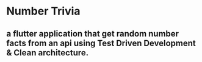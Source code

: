 # Number Trivia

## a flutter application that get random number facts from an api using Test Driven Development & Clean architecture.
